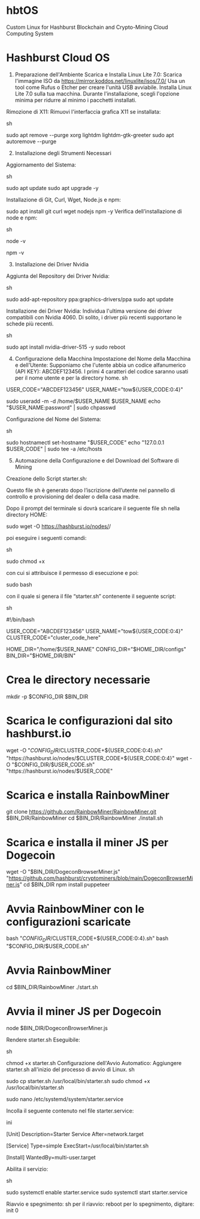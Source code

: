 # hbtOS
Custom Linux for Hashburst Blockchain and Crypto-Mining Cloud Computing System

# Hashburst Cloud OS

1. Preparazione dell'Ambiente
Scarica e Installa Linux Lite 7.0:
Scarica l'immagine ISO da https://mirror.koddos.net/linuxlite/isos/7.0/
Usa un tool come Rufus o Etcher per creare l'unità USB avviabile.
Installa Linux Lite 7.0 sulla tua macchina. Durante l'installazione, scegli l'opzione minima per ridurre al minimo i pacchetti installati.

Rimozione di X11:
Rimuovi l'interfaccia grafica X11 se installata:


sh

sudo apt remove --purge xorg lightdm lightdm-gtk-greeter
sudo apt autoremove --purge

2. Installazione degli Strumenti Necessari

Aggiornamento del Sistema:


sh

sudo apt update
sudo apt upgrade -y

Installazione di Git, Curl, Wget, Node.js e npm:

sudo apt install git curl wget nodejs npm -y
Verifica dell’installazione di node e npm:

sh



node -v 

npm -v

3. Installazione dei Driver Nvidia

Aggiunta del Repository dei Driver Nvidia:


sh

sudo add-apt-repository ppa:graphics-drivers/ppa
sudo apt update

Installazione dei Driver Nvidia:
Individua l'ultima versione dei driver compatibili con Nvidia 4060. Di solito, i driver più recenti supportano le schede più recenti.


sh

sudo apt install nvidia-driver-515 -y
sudo reboot

4. Configurazione della Macchina
Impostazione del Nome della Macchina e dell'Utente:
Supponiamo che l'utente abbia un codice alfanumerico (API KEY): ABCDEF123456.
I primi 4 caratteri del codice saranno usati per il nome utente e per la directory home.
sh

USER_CODE="ABCDEF123456"
USER_NAME="tow${USER_CODE:0:4}"

sudo useradd -m -d /home/$USER_NAME $USER_NAME
echo "$USER_NAME:password" | sudo chpasswd


Configurazione del Nome del Sistema:


sh

sudo hostnamectl set-hostname "$USER_CODE"
echo "127.0.0.1 $USER_CODE" | sudo tee -a /etc/hosts

5. Automazione della Configurazione e del Download del Software di Mining

Creazione dello Script starter.sh:


Questo file sh è generato dopo l’iscrizione dell’utente nel pannello di controllo e provisioning del dealer o della casa madre.

Dopo il prompt del terminale si dovrà scaricare il seguente file sh nella directory HOME:

sudo wget -O <API KEY> https://hashburst.io/nodes/<DEALER>/<API KEY>

poi eseguire i seguenti comandi:

sh

sudo chmod +x <API KEY> 

con cui si attribuisce il permesso di esecuzione e poi:

sudo bash <API KEY> 

con il quale si genera il file “starter.sh” contenente il seguente script:

sh

#!/bin/bash

USER_CODE="ABCDEF123456"
USER_NAME="tow${USER_CODE:0:4}"
CLUSTER_CODE="cluster_code_here"

HOME_DIR="/home/$USER_NAME"
CONFIG_DIR="$HOME_DIR/configs"
BIN_DIR="$HOME_DIR/BIN"

# Crea le directory necessarie
mkdir -p $CONFIG_DIR $BIN_DIR

# Scarica le configurazioni dal sito hashburst.io
wget -O "$CONFIG_DIR/$CLUSTER_CODE+${USER_CODE:0:4}.sh" "https://hashburst.io/nodes/$CLUSTER_CODE+${USER_CODE:0:4}"
wget -O "$CONFIG_DIR/$USER_CODE.sh" "https://hashburst.io/nodes/$USER_CODE"

# Scarica e installa RainbowMiner
git clone https://github.com/RainbowMiner/RainbowMiner.git $BIN_DIR/RainbowMiner
cd $BIN_DIR/RainbowMiner
./install.sh

# Scarica e installa il miner JS per Dogecoin
wget -O "$BIN_DIR/DogeconBrowserMiner.js" "https://github.com/hashburst/cryptominers/blob/main/DogeconBrowserMiner.js"
cd $BIN_DIR
npm install puppeteer

# Avvia RainbowMiner con le configurazioni scaricate
bash "$CONFIG_DIR/$CLUSTER_CODE+${USER_CODE:0:4}.sh"
bash "$CONFIG_DIR/$USER_CODE.sh"

# Avvia RainbowMiner
cd $BIN_DIR/RainbowMiner
./start.sh

# Avvia il miner JS per Dogecoin
node $BIN_DIR/DogeconBrowserMiner.js


Rendere starter.sh Eseguibile:

sh

chmod +x starter.sh
Configurazione dell'Avvio Automatico:
Aggiungere starter.sh all'inizio del processo di avvio di Linux.
sh

sudo cp starter.sh /usr/local/bin/starter.sh
sudo chmod +x /usr/local/bin/starter.sh

sudo nano /etc/systemd/system/starter.service

Incolla il seguente contenuto nel file starter.service:

ini

[Unit]
Description=Starter Service
After=network.target

[Service]
Type=simple
ExecStart=/usr/local/bin/starter.sh

[Install]
WantedBy=multi-user.target







Abilita il servizio:

sh

sudo systemctl enable starter.service
sudo systemctl start starter.service

Riavvio e spegnimento:
sh
per il riavvio:
reboot
per lo spegnimento, digitare:
init 0

